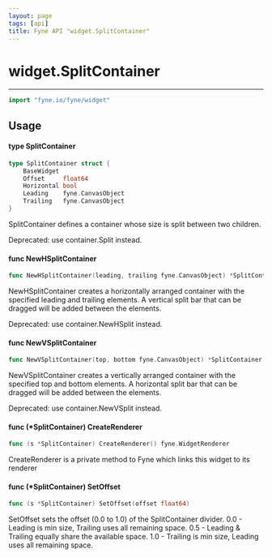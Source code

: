 ```yaml
---
layout: page
tags: [api]
title: Fyne API "widget.SplitContainer"
---
```


# widget.SplitContainer
---
```go
import "fyne.io/fyne/widget"
```

## Usage

#### type SplitContainer

```go
type SplitContainer struct {
	BaseWidget
	Offset     float64
	Horizontal bool
	Leading    fyne.CanvasObject
	Trailing   fyne.CanvasObject
}
```

SplitContainer defines a container whose size is split between two children.


<div class="deprecated">
Deprecated: use container.Split instead.</div>

#### func  NewHSplitContainer

```go
func NewHSplitContainer(leading, trailing fyne.CanvasObject) *SplitContainer
```
NewHSplitContainer creates a horizontally arranged container with the specified leading and trailing elements. A vertical split bar that can be dragged will be added between the elements.


<div class="deprecated">
Deprecated: use container.NewHSplit instead.</div>

#### func  NewVSplitContainer

```go
func NewVSplitContainer(top, bottom fyne.CanvasObject) *SplitContainer
```
NewVSplitContainer creates a vertically arranged container with the specified top and bottom elements. A horizontal split bar that can be dragged will be added between the elements.


<div class="deprecated">
Deprecated: use container.NewVSplit instead.</div>

#### func (*SplitContainer) CreateRenderer

```go
func (s *SplitContainer) CreateRenderer() fyne.WidgetRenderer
```
CreateRenderer is a private method to Fyne which links this widget to its renderer

#### func (*SplitContainer) SetOffset

```go
func (s *SplitContainer) SetOffset(offset float64)
```
SetOffset sets the offset (0.0 to 1.0) of the SplitContainer divider. 0.0 - Leading is min size, Trailing uses all remaining space. 0.5 - Leading & Trailing equally share the available space. 1.0 - Trailing is min size, Leading uses all remaining space.
